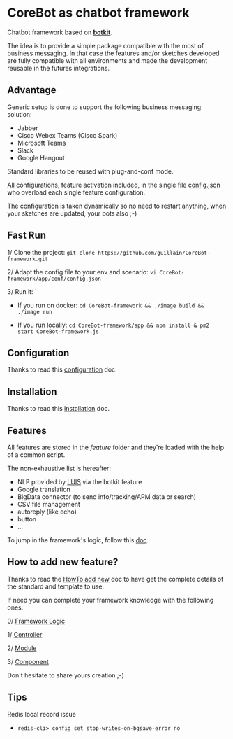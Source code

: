 # CoreBot as chatbot framework
Chatbot framework based on **[botkit](https://botkit.ai/)**.

The idea is to provide a simple package compatible with the most of
business messaging.
In that case the features and/or sketches developed are fully
compatible with all environments and made the development reusable in
the futures integrations.

## Advantage
Generic setup is done to support the following business messaging
solution:
- Jabber
- Cisco Webex Teams (Cisco Spark)
- Microsoft Teams
- Slack
- Google Hangout

Standard libraries to be reused with plug-and-conf mode.

All configurations, feature activation included, in the single file
[config.json](app/conf/config.json) who overload each single feature
configuration.

The configuration is taken dynamically so no need to restart anything,
when your sketches are updated, your bots also ;-)

## Fast Run
1/ Clone the project:
`git clone https://github.com/guillain/CoreBot-framework.git`

2/ Adapt the config file to your env and scenario:
`vi CoreBot-framework/app/conf/config.json`

3/ Run it:
 `
  - If you run on docker:
  `cd CoreBot-framework && ./image build && ./image run`

  - If you run locally:
  `cd CoreBot-framework/app && npm install & pm2 start CoreBot-framework.js`

## Configuration
Thanks to read this [configuration](./doc/configuration.md) doc.

## Installation
Thanks to read this [installation](./doc/installation.md) doc.

## Features
All features are stored in the *feature* folder and they're loaded
with the help of a common script.

The non-exhaustive list is hereafter:
- NLP provided by [LUIS](https://botkit.ai/docs/readme-middlewares.html)
via the botkit feature
- Google translation
- BigData connector (to send info/tracking/APM data or search)
- CSV file management
- autoreply (like echo)
- button
- ...

To jump in the framework's logic, follow this [doc](doc/logic.md).

## How to add new feature?
Thanks to read the [HowTo add new](./doc/add_new.md) doc to have get
the complete details of the standard and template to use.

If need you can complete your framework knowledge with the following
ones:

0/ [Framework Logic](doc/logic.md)

1/ [Controller](./doc/controller.md)

2/ [Module](./doc/module.md)

3/ [Component](./doc/component.md)

Don't hesitate to share yours creation ;-)

## Tips
Redis local record issue
- `redis-cli> config set stop-writes-on-bgsave-error no`

